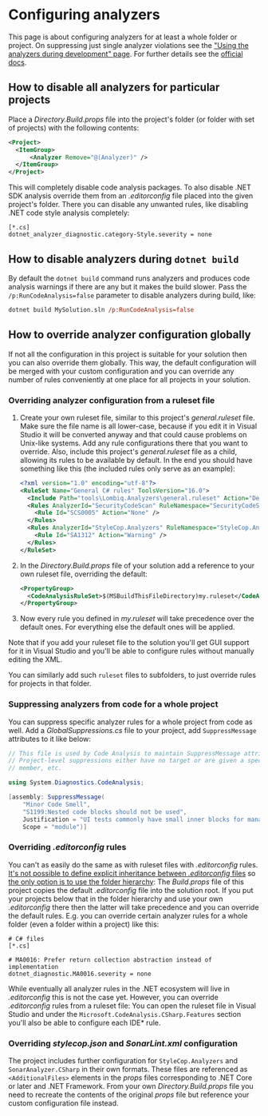 # Configuring analyzers



This page is about configuring analyzers for at least a whole folder or project. On suppressing just single analyzer violations see the ["Using the analyzers during development" page](UsingAnalyzersDuringDevelopment.md). For further details see the [official docs](https://docs.microsoft.com/en-us/visualstudio/code-quality/use-roslyn-analyzers).



## How to disable all analyzers for particular projects

Place a *Directory.Build.props* file into the project's folder (or folder with set of projects) with the following contents:

```xml
<Project>
  <ItemGroup> 
      <Analyzer Remove="@(Analyzer)" /> 
  </ItemGroup>
</Project>
```

This will completely disable code analysis packages. To also disable .NET SDK analysis override them from an *.editorconfig* file placed into the given project's folder. There you can disable any unwanted rules, like disabling .NET code style analysis completely:

```
[*.cs]
dotnet_analyzer_diagnostic.category-Style.severity = none
```


## How to disable analyzers during `dotnet build`

By default the `dotnet build` command runs analyzers and produces code analysis warnings if there are any but it makes the build slower. Pass the `/p:RunCodeAnalysis=false` parameter to disable analyzers during build, like:

```ps
dotnet build MySolution.sln /p:RunCodeAnalysis=false
```


## How to override analyzer configuration globally

If not all the configuration in this project is suitable for your solution then you can also override them globally. This way, the default configuration will be merged with your custom configuration and you can override any number of rules conveniently at one place for all projects in your solution.

### Overriding analyzer configuration from a ruleset file

1. Create your own ruleset file, similar to this project's *general.ruleset* file. Make sure the file name is all lower-case, because if you edit it in Visual Studio it will be converted anyway and that could cause problems on Unix-like systems. Add any rule configurations there that you want to override. Also, include this project's *general.ruleset* file as a child, allowing its rules to be available by default. In the end you should have something like this (the included rules only serve as an example):
    ```xml
    <?xml version="1.0" encoding="utf-8"?>
    <RuleSet Name="General C# rules" ToolsVersion="16.0">
      <Include Path="tools\Lombiq.Analyzers\general.ruleset" Action="Default" />
      <Rules AnalyzerId="SecurityCodeScan" RuleNamespace="SecurityCodeScan">
        <Rule Id="SCS0005" Action="None" />
      </Rules>
      <Rules AnalyzerId="StyleCop.Analyzers" RuleNamespace="StyleCop.Analyzers">
        <Rule Id="SA1312" Action="Warning" />
      </Rules>
    </RuleSet>
    ```
2. In the *Directory.Build.props* file of your solution add a reference to your own ruleset file, overriding the default:
    ```xml
    <PropertyGroup>
      <CodeAnalysisRuleSet>$(MSBuildThisFileDirectory)my.ruleset</CodeAnalysisRuleSet>
    </PropertyGroup>
    ```
3. Now every rule you defined in *my.ruleset* will take precedence over the default ones. For everything else the default ones will be applied.

Note that if you add your ruleset file to the solution you'll get GUI support for it in Visual Studio and you'll be able to configure rules without manually editing the XML.

You can similarly add such `ruleset` files to subfolders, to just override rules for projects in that folder.

### Suppressing analyzers from code for a whole project

You can suppress specific analyzer rules for a whole project from code as well. Add a *GlobalSuppressions.cs* file to your project, add `SuppressMessage` attributes to it like below:

```csharp
// This file is used by Code Analysis to maintain SuppressMessage attributes that are applied to this project.
// Project-level suppressions either have no target or are given a specific target and scoped to a namespace, type,
// member, etc.

using System.Diagnostics.CodeAnalysis;

[assembly: SuppressMessage(
    "Minor Code Smell",
    "S1199:Nested code blocks should not be used",
    Justification = "UI tests commonly have small inner blocks for managing one-off elements like dropdowns.",
    Scope = "module")]
```

### Overriding *.editorconfig* rules

You can't as easily do the same as with ruleset files with *.editorconfig* rules. [It's not possible to define explicit inheritance between *.editorconfig* files](https://github.com/editorconfig/editorconfig/issues/236) so [the only option is to use the folder hierarchy](https://stackoverflow.com/a/58556556/220230): The *Build.props* file of this project copies the default *.editorconfig* file into the solution root. If you put your projects below that in the folder hierarchy and use your own *.editorconfig* there then the latter will take precedence and you can override the default rules. E.g. you can override certain analyzer rules for a whole folder (even a folder within a project) like this:

```editor-config
# C# files
[*.cs]

# MA0016: Prefer return collection abstraction instead of implementation
dotnet_diagnostic.MA0016.severity = none
```

While eventually all analyzer rules in the .NET ecosystem will live in *.editorconfig* this is not the case yet. However, you can override *.editorconfig* rules from a ruleset file: You can open the ruleset file in Visual Studio and under the `Microsoft.CodeAnalysis.CSharp.Features` section you'll also be able to configure each IDE\* rule.

### Overriding *stylecop.json* and *SonarLint.xml* configuration

The project includes further configuration for `StyleCop.Analyzers` and `SonarAnalyzer.CSharp` in their own formats. These files are referenced as `<AdditionalFiles>` elements in the *props* files corresponding to .NET Core or later and .NET Framework. From your own *Directory.Build.props* file you need to recreate the contents of the original *props* file but reference your custom configuration file instead.
